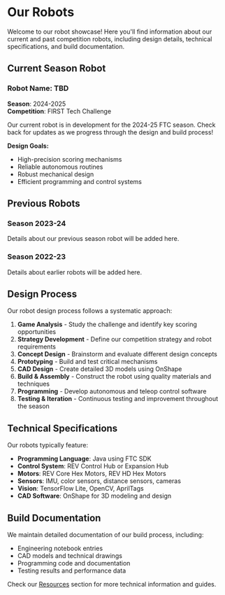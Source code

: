 # Our Robots

Welcome to our robot showcase! Here you'll find information about our current and past competition robots, including design details, technical specifications, and build documentation.

## Current Season Robot

### Robot Name: TBD
**Season**: 2024-2025  
**Competition**: FIRST Tech Challenge

Our current robot is in development for the 2024-25 FTC season. Check back for updates as we progress through the design and build process!

**Design Goals:**
- High-precision scoring mechanisms
- Reliable autonomous routines
- Robust mechanical design
- Efficient programming and control systems

## Previous Robots

### Season 2023-24
Details about our previous season robot will be added here.

### Season 2022-23
Details about earlier robots will be added here.

## Design Process

Our robot design process follows a systematic approach:

1. **Game Analysis** - Study the challenge and identify key scoring opportunities
2. **Strategy Development** - Define our competition strategy and robot requirements
3. **Concept Design** - Brainstorm and evaluate different design concepts
4. **Prototyping** - Build and test critical mechanisms
5. **CAD Design** - Create detailed 3D models using OnShape
6. **Build & Assembly** - Construct the robot using quality materials and techniques
7. **Programming** - Develop autonomous and teleop control software
8. **Testing & Iteration** - Continuous testing and improvement throughout the season

## Technical Specifications

Our robots typically feature:
- **Programming Language**: Java using FTC SDK
- **Control System**: REV Control Hub or Expansion Hub
- **Motors**: REV Core Hex Motors, REV HD Hex Motors
- **Sensors**: IMU, color sensors, distance sensors, cameras
- **Vision**: TensorFlow Lite, OpenCV, AprilTags
- **CAD Software**: OnShape for 3D modeling and design

## Build Documentation

We maintain detailed documentation of our build process, including:
- Engineering notebook entries
- CAD models and technical drawings
- Programming code and documentation
- Testing results and performance data

Check our [Resources](/docs/intro) section for more technical information and guides.